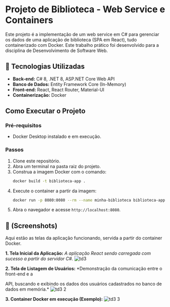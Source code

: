 # Projeto de Biblioteca - Web Service e Containers

Este projeto é a implementação de um web service em C# para gerenciar os dados de uma aplicação de biblioteca (SPA em React), tudo containerizado com Docker. Este trabalho prático foi desenvolvido para a disciplina de Desenvolvimento de Software Web.

## 🚀 Tecnologias Utilizadas

- **Back-end:** C# 8, .NET 8, ASP.NET Core Web API
- **Banco de Dados:** Entity Framework Core (In-Memory)
- **Front-end:** React, React Router, Material-UI
- **Containerização:** Docker

## Como Executar o Projeto

### Pré-requisitos
- Docker Desktop instalado e em execução.

### Passos
1. Clone este repositório.
2. Abra um terminal na pasta raiz do projeto.
3. Construa a imagem Docker com o comando:
   ```bash
   docker build -t biblioteca-app .
   ```
4. Execute o container a partir da imagem:
   ```bash
   docker run -p 8080:8080 --rm --name minha-biblioteca biblioteca-app
   ```
5. Abra o navegador e acesse `http://localhost:8080`.

## 📸 (Screenshots)

Aqui estão as telas da aplicação funcionando, servida a partir do container Docker.

**1. Tela Inicial da Aplicação:**
*A aplicação React sendo carregada com sucesso a partir do servidor C#.*
![td3](https://github.com/user-attachments/assets/f78a7f0d-db00-49f6-86ea-4f232f79d540)



**2. Tela de Listagem de Usuários:**
*Demonstração da comunicação entre o front-end e a

 API, buscando e exibindo os dados dos usuários cadastrados no banco de dados em memória.*
 ![td3 2](https://github.com/user-attachments/assets/834e7059-ee7b-46c1-9c69-030dc4b1953e)


**3. Container Docker em execução (Exemplo):**
![td3 3](https://github.com/user-attachments/assets/ce533077-4caf-42b5-b7ee-a3a2a6d7861a)
